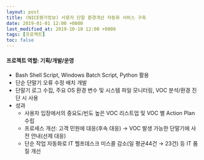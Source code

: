 ```yaml
---
layout: post
title: (NICE평가정보) 사용자 단말 환경개선 자동화 서비스 구축
date: 2019-01-01 12:00 +0800
last_modified_at: 2019-10-10 12:00 +0800
tags: [프로젝트]
toc: false
---
```


#### 프로젝트 역할: 기획/개발/운영

- Bash Shell Script, Windows Batch Script, Python 활용
- 단순 단말기 오류 수정 배치 개발
- 단말기 로그 수집, 주요 OS 환경 변수 및 시스템 파일 모니터링, VOC 분석/환경 진단 시 사용
- 성과
    + 사용자 입장에서의 중요도/빈도 높은 VOC 리스트업 및 VOC 별 Action Plan 수립
    + 프로세스 개선: 고객 민원에 대응(후속 대응) → VOC 발생 가능한 단말기에 사전 안내(선제 대응)
    + 단순 작업 자동화로 IT 헬프데스크 미스콜 감소(일 평균44건 → 23건) 등 IT 품질 개선